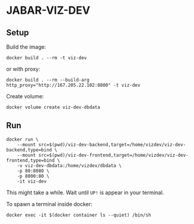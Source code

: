 # JABAR-VIZ-DEV

## Setup

Build the image:

    docker build . --rm -t viz-dev

or with proxy:

    docker build . --rm --build-arg http_proxy="http://167.205.22.102:8800" -t viz-dev

Create volume:

    docker volume create viz-dev-dbdata

## Run

    docker run \
        --mount src=$(pwd)/viz-dev-backend,target=/home/vizdev/viz-dev-backend,type=bind \
        --mount src=$(pwd)/viz-dev-frontend,target=/home/vizdev/viz-dev-frontend,type=bind \
        -v viz-dev-dbdata:/home/vizdev/dbdata \
        -p 80:8080 \
        -p 8000:80 \
        -it viz-dev

This might take a while. Wait until `UP!` is appear in your terminal.

To spawn a terminal inside docker:

    docker exec -it $(docker container ls --quiet) /bin/sh
